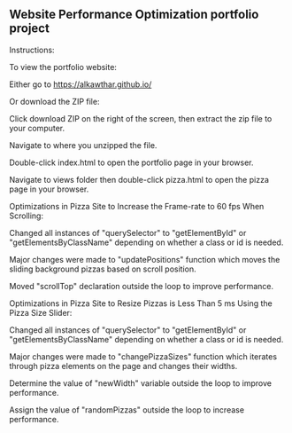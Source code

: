 ## Website Performance Optimization portfolio project

Instructions:

To view the portfolio website:

Either go to https://alkawthar.github.io/

Or download the ZIP file:

Click download ZIP on the right of the screen, then extract the zip file to your computer.

Navigate to where you unzipped the file.

Double-click index.html to open the portfolio page in your browser.

Navigate to views folder then double-click pizza.html to open the pizza page in your browser.


Optimizations in Pizza Site to Increase the Frame-rate to 60 fps When Scrolling:

Changed all instances of "querySelector" to "getElementById" or "getElementsByClassName" depending on whether a class or id is needed.

Major changes were made to "updatePositions" function which moves the sliding background pizzas based on scroll position.

Moved "scrollTop" declaration outside the loop to improve performance.


Optimizations in Pizza Site to Resize Pizzas is Less Than 5 ms Using the Pizza Size Slider:

Changed all instances of "querySelector" to "getElementById" or "getElementsByClassName" depending on whether a class or id is needed.

Major changes were made to "changePizzaSizes" function which iterates through pizza elements on the page and changes their widths.

Determine the value of "newWidth" variable outside the loop to improve performance.

Assign the value of "randomPizzas" outside the loop to increase performance.
